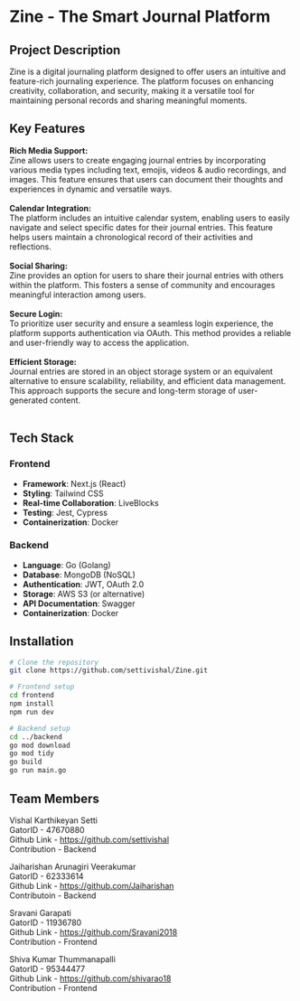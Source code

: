 # Zine - The Smart Journal Platform 
## Project Description
Zine is a digital journaling platform designed to offer users an intuitive and feature-rich journaling experience. The platform focuses on enhancing creativity, collaboration, and security, making it a versatile tool for maintaining personal records and sharing meaningful moments.

## Key Features
**Rich Media Support:** <br/>
Zine allows users to create engaging journal entries by incorporating various media types including text, emojis, videos & audio recordings, and images. This feature ensures that users can document their thoughts and experiences in dynamic and versatile ways.<br/>
<br/>
**Calendar Integration:** <br/>
The platform includes an intuitive calendar system, enabling users to easily navigate and select specific dates for their journal entries. This feature helps users maintain a chronological record of their activities and reflections. <br/>
<br/>
**Social Sharing:** <br/>
Zine provides an option for users to share their journal entries with others within the platform. This fosters a sense of community and encourages meaningful interaction among users. <br/>
<br/>
**Secure Login:** <br/>
To prioritize user security and ensure a seamless login experience, the platform supports authentication via OAuth. This method provides a reliable and user-friendly way to access the application. <br/>
<br/>
**Efficient Storage:** <br/>
Journal entries are stored in an object storage system or an equivalent alternative to ensure scalability, reliability, and efficient data management. This approach supports the secure and long-term storage of user-generated content. <br/>
<br/>

## Tech Stack
### Frontend
- **Framework**: Next.js (React)
- **Styling**: Tailwind CSS
- **Real-time Collaboration**: LiveBlocks
- **Testing**: Jest, Cypress
- **Containerization**: Docker

### Backend
- **Language**: Go (Golang)
- **Database**: MongoDB (NoSQL)
- **Authentication**: JWT, OAuth 2.0
- **Storage**: AWS S3 (or alternative)
- **API Documentation**: Swagger
- **Containerization**: Docker

## Installation
```bash
# Clone the repository
git clone https://github.com/settivishal/Zine.git

# Frontend setup
cd frontend
npm install
npm run dev

# Backend setup
cd ../backend
go mod download
go mod tidy
go build
go run main.go
```

## Team Members
Vishal Karthikeyan Setti <br/>
GatorID - 47670880 <br/>
Github Link - https://github.com/settivishal <br/>
Contribution - Backend

Jaiharishan Arunagiri Veerakumar <br/>
GatorID - 62333614 <br/>
Github Link - https://github.com/Jaiharishan <br/>
Contributoin - Backend

Sravani Garapati <br/>
GatorID - 11936780 <br/>
Github Link - https://github.com/Sravani2018 <br/>
Contribution - Frontend

Shiva Kumar Thummanapalli <br/>
GatorID - 95344477 <br/>
Github Link - https://github.com/shivarao18 <br/>
Contribution - Frontend